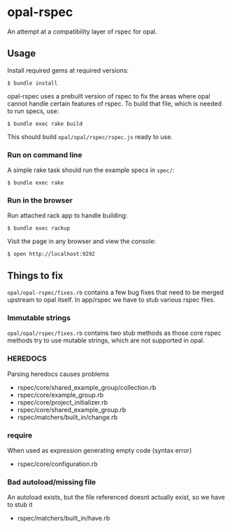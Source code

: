 # opal-rspec

An attempt at a compatibility layer of rspec for opal.

## Usage

Install required gems at required versions:

    $ bundle install

opal-rspec uses a prebuilt version of rspec to fix the areas where
opal cannot handle certain features of rspec. To build that file,
which is needed to run specs, use:

    $ bundle exec rake build

This should build `opal/opal/rspec/rspec.js` ready to use.

### Run on command line

A simple rake task should run the example specs in `spec/`:

    $ bundle exec rake

### Run in the browser

Run attached rack app to handle building:

    $ bundle exec rackup

Visit the page in any browser and view the console:

    $ open http://localhost:9292

## Things to fix

`opal/opal-rspec/fixes.rb` contains a few bug fixes that need to be merged upstream
to opal itself. In app/rspec we have to stub various rspec files.

### Immutable strings

`opal/opal/rspec/fixes.rb` contains two stub methods as those core rspec methods
try to use mutable strings, which are not supported in opal.

### HEREDOCS

Parsing heredocs causes problems

* rspec/core/shared_example_group/collection.rb
* rspec/core/example_group.rb
* rspec/core/project_initializer.rb
* rspec/core/shared_example_group.rb
* rspec/matchers/built_in/change.rb

### require

When used as expression generating empty code (syntax error)

* rspec/core/configuration.rb

### Bad autoload/missing file

An autoload exists, but the file referenced doesnt actually exist, so we
have to stub it

* rspec/matchers/built_in/have.rb
